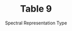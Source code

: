 ---
title: Table 9
subtitle: Spectral Representation Type
layout: default
parent: Section 2
grand_parent: NCEP Grib1 Documentation(Office Note 388) 
nav_order: 4
---